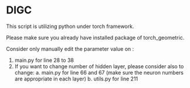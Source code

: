 # DIGC

This script is utilizing python under torch framework.

Please make sure you already have installed package of torch_geometric.

Consider only manually edit the parameter value on :
1. main.py for line 28 to 38
2. If you want to change number of hidden layer, please consider also to change:
   a. main.py for line 66 and 67 (make sure the neuron numbers are appropriate in each layer)
   b. utils.py for line 211
